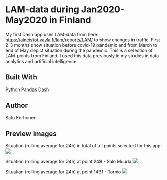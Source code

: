 # LAM-data during Jan2020-May2020 in Finland

My first Dash app uses LAM-data from here: https://aineistot.vayla.fi/lam/reports/LAM/
to show changes in traffic. First 2-3 months show situation before covid-19
pandemic and from March to end of May depict situation during the pandemic.
This is a selection of LAM-points from Finland.
I used this data previously in my studies in data analytics and artificial intelligence.

## Built With

Python
Pandas
Dash

## Author

Satu Korhonen

## Preview images
Situation (rolling average for 24h) in total of all points selected for this app:
![](rolling_sum.jpg)

Situation (rolling average for 24h) at point 248 - Salo Muurla 
![](rolling_248.jpg)

Situation (rolling average for 24h) at point 1431 - Tornio
![](rolling_1431.jpg)


